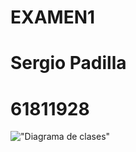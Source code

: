 # EXAMEN1

# Sergio Padilla
# 61811928

!["Diagrama de clases"](https://app.genmymodel.com/api/projects/_U8SKoGCQEe2ck8ytUMEi6A/diagrams/_U8SKo2CQEe2ck8ytUMEi6A/svg)
